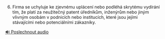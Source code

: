
6. Firma se uchyluje ke zjevnému uplácení nebo podléhá skrytému vydírání tím, že platí za neužitečný patent úředníkům, inženýrům nebo jiným vlivným osobám v podnicích nebo institucích, které jsou jejími stávajícími nebo potenciálními zákazníky.

[🔊 Poslechnout audio](/data/7-paragraphs/audio/chapter_93/para_001-6-Firma-se-uchyluje-ke-zjevnmu-uplcen-nebo-pod.mp3)
